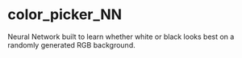 # color_picker_NN
Neural Network built to learn whether white or black looks best on a randomly generated RGB background. 
